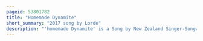 ```yaml
---
pageid: 53801782
title: "Homemade Dynamite"
short_summary: "2017 song by Lorde"
description: "'homemade Dynamite' is a Song by New Zealand Singer-Songwriter Lorde from her second Album, Melodrama. She wrote the Lyrics with Tove Lo and composed the Music with Lo, Jakob Jerlström, & Ludvig Söderberg, and produced it with Frank Dukes and vocal Producer Kuk Harrell. Critics described 'Homemade Dynamite' as a R & B and Synth-Pop Song with vocal Sound Effects, reverberated Percussion, a Staccato Hook, electronic Flourishes, Synthesizers, and Hip Hop Beats. Lorde Talks about having an Euphoria at a House Party with Friends in the Lyrics."
---
```

